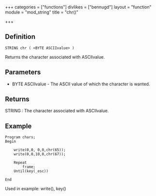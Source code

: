 +++
categories = ["functions"]
divlikes = ["bennugd"]
layout = "function"
module = "mod_string"
title = "chr()"

+++

## Definition

    STRING chr ( <BYTE ASCIIvalue> )

Returns the character associated with ASCIIvalue.

## Parameters

- BYTE ASCIIvalue - The ASCII value of which the character is wanted.

## Returns

STRING : The character associated with ASCIIvalue.

## Example

```
Program chars;
Begin

    write(0,0, 0,0,chr(65));
    write(0,0,10,0,chr(67));

    Repeat
        frame;
    Until(key(_esc))

End
```

Used in example: write(), key()
